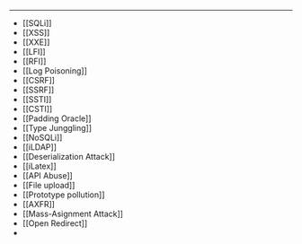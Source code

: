 -------------
- [[SQLi]]
- [[XSS]]
- [[XXE]]
- [[LFI]]
- [[RFI]]
- [[Log Poisoning]]
- [[CSRF]]
- [[SSRF]]
- [[SSTI]]
- [[CSTI]]
- [[Padding Oracle]]
- [[Type Junggling]]
- [[NoSQLi]]
- [[iLDAP]]
- [[Deserialization Attack]]
- [[iLatex]]
- [[API Abuse]]
- [[File upload]]
- [[Prototype pollution]]
- [[AXFR]]
- [[Mass-Asignment Attack]]
- [[Open Redirect]]
- 